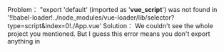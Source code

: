 Problem：
    "export 'default' (imported as '__vue_script__') was not found in '!!babel-loader!../node_modules/vue-loader/lib/selector?type=script&index=0!./App.vue'
Solution：
      We couldn't see the whole project you mentioned. But I guess this error means you don't export anything in <script>. If you add a line of code: export default {}, maybe it won't be error again.If a Vue sfc doesn't have any <script> part that's OK. But if it has, you must export something (even just a empty plain object).
